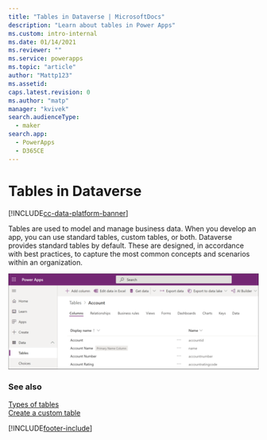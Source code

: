 ```yaml
---
title: "Tables in Dataverse | MicrosoftDocs"
description: "Learn about tables in Power Apps"
ms.custom: intro-internal
ms.date: 01/14/2021
ms.reviewer: ""
ms.service: powerapps
ms.topic: "article"
author: "Mattp123"
ms.assetid: 
caps.latest.revision: 0
ms.author: "matp"
manager: "kvivek"
search.audienceType: 
  - maker
search.app: 
  - PowerApps
  - D365CE
---
```


# Tables in Dataverse

[!INCLUDE[cc-data-platform-banner](../../includes/cc-data-platform-banner.md)]

Tables are used to model and manage business data. When you develop an app, you can use standard tables, custom tables, or both. Dataverse provides standard tables by default. These are designed, in accordance with best practices, to capture the most common concepts and scenarios within an organization.

![tables-dataverse](media/tables-dataverse.png "Tables in Dataverse")

### See also
[Types of tables](types-of-entities.md)<br/>
[Create a custom table](data-platform-create-entity.md)




[!INCLUDE[footer-include](../../includes/footer-banner.md)]